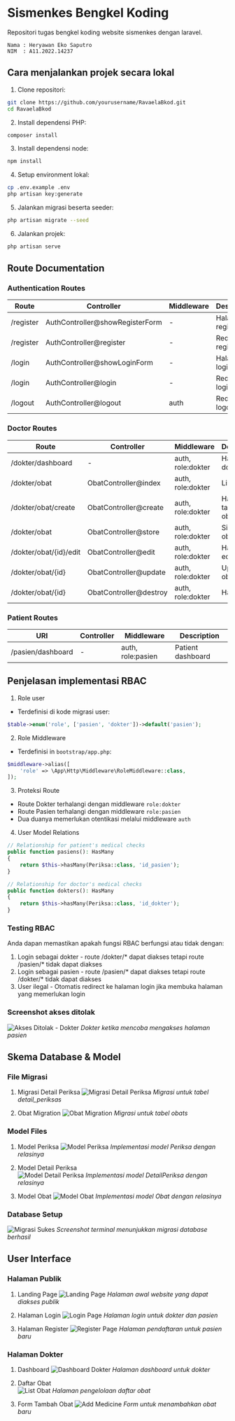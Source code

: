# Sismenkes Bengkel Koding

Repositori tugas bengkel koding website sismenkes dengan laravel.

```
Nama : Heryawan Eko Saputro
NIM  : A11.2022.14237
```

## Cara menjalankan projek secara lokal

1. Clone repositori:
```bash
git clone https://github.com/yourusername/RavaelaBkod.git
cd RavaelaBkod
```

2. Install dependensi PHP:
```bash
composer install
```

3. Install dependensi node:
```bash
npm install
```

4. Setup environment lokal:
```bash
cp .env.example .env
php artisan key:generate
```

5. Jalankan migrasi beserta seeder:
```bash
php artisan migrate --seed
```

6. Jalankan projek:
```bash
php artisan serve
```

## Route Documentation

### Authentication Routes
| Route | Controller | Middleware | Deskripsi |
|-------|------------|------------|-----------|
| /register | AuthController@showRegisterForm | - | Halaman register |
| /register | AuthController@register | - | Redirect register |
| /login | AuthController@showLoginForm | - | Halaman login |
| /login | AuthController@login | - | Redirect login |
| /logout | AuthController@logout | auth | Redirect logout |

### Doctor Routes
| Route | Controller | Middleware | Description |
|-------|------------|------------|-------------|
| /dokter/dashboard | - | auth, role:dokter | Halaman dokter |
| /dokter/obat | ObatController@index | auth, role:dokter | List obat |
| /dokter/obat/create | ObatController@create | auth, role:dokter | Halaman tambah obat |
| /dokter/obat | ObatController@store | auth, role:dokter | Simpan obat |
| /dokter/obat/{id}/edit | ObatController@edit | auth, role:dokter | Halaman edit obat |
| /dokter/obat/{id} | ObatController@update | auth, role:dokter | Update obat |
| /dokter/obat/{id} | ObatController@destroy | auth, role:dokter | Hapus obat |

### Patient Routes
| URI | Controller | Middleware | Description |
|-----|------------|------------|-------------|
| /pasien/dashboard | - | auth, role:pasien | Patient dashboard |

## Penjelasan implementasi RBAC

1. Role user
- Terdefinisi di kode migrasi user:
```php
$table->enum('role', ['pasien', 'dokter'])->default('pasien');
```

2. Role Middleware
- Terdefinisi in `bootstrap/app.php`:
```php
$middleware->alias([
    'role' => \App\Http\Middleware\RoleMiddleware::class,
]);
```

3. Proteksi Route
- Route Dokter terhalangi dengan middleware `role:dokter`
- Route Pasien terhalangi dengan middleware `role:pasien`
- Dua duanya memerlukan otentikasi melalui middleware `auth`

4. User Model Relations
```php
// Relationship for patient's medical checks
public function pasiens(): HasMany
{
    return $this->hasMany(Periksa::class, 'id_pasien');
}

// Relationship for doctor's medical checks
public function dokters(): HasMany
{
    return $this->hasMany(Periksa::class, 'id_dokter');
}
```

### Testing RBAC

Anda dapan memastikan apakah fungsi RBAC berfungsi atau tidak dengan:
1. Login sebagai dokter - route /dokter/* dapat diakses tetapi route /pasien/* tidak dapat diakses
2. Login sebagai pasien - route /pasien/* dapat diakses tetapi route /dokter/* tidak dapat diakses
3. User ilegal - Otomatis redirect ke halaman login jika membuka halaman yang memerlukan login

### Screenshot akses ditolak

![Akses Ditolak - Dokter](TSS/T1.png)
*Dokter ketika mencoba mengakses halaman pasien*

## Skema Database & Model

### File Migrasi

1. Migrasi Detail Periksa
![Migrasi Detail Periksa](TSS/tgA2.png)
*Migrasi untuk tabel detail_periksas*

2. Obat Migration
![Obat Migration](TSS/tgA1.png)
*Migrasi untuk tabel obats*

### Model Files

1. Model Periksa
![Model Periksa](TSS/tgA3.png)
*Implementasi model Periksa dengan relasinya*

2. Model Detail Periksa  
![Model Detail Periksa](TSS/tgA4.png)
*Implementasi model DetailPeriksa dengan relasinya*

3. Model Obat
![Model Obat](TSS/tgA5.png)
*Implementasi model Obat dengan relasinya*

### Database Setup

![Migrasi Sukes](TSS/tgA7.png)
*Screenshot terminal menunjukkan migrasi database berhasil*

## User Interface

### Halaman Publik
1. Landing Page
![Landing Page](TSS/T2.png)
*Halaman awal website yang dapat diakses publik*

2. Halaman Login
![Login Page](TSS/T3.png) 
*Halaman login untuk dokter dan pasien*

3. Halaman Register 
![Register Page](TSS/T4.png)
*Halaman pendaftaran untuk pasien baru*

### Halaman Dokter
1. Dashboard
![Dashboard Dokter](TSS/T5.png)
*Halaman dashboard untuk dokter*

3. Daftar Obat  
![List Obat](TSS/T6.png)
*Halaman pengelolaan daftar obat*

4. Form Tambah Obat
![Add Medicine](TSS/T7.png)
*Form untuk menambahkan obat baru*
